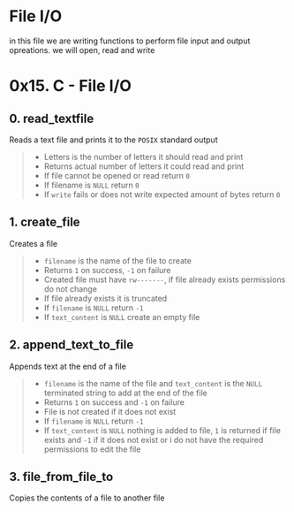 # File I/O
in this file we are writing functions to perform file input and output opreations.
we will open, read and write

# 0x15. C - File I/O

## 0. read_textfile

Reads a text file and prints it to the `POSIX` standard output

> - Letters is the number of letters it should read and print
> - Returns actual number of letters it could read and print
> - If file cannot be opened or read return `0`
> - If filename is `NULL` return `0`
> - If `write` fails or does not write expected amount of bytes return `0`
## 1. create_file

Creates a file

> - `filename` is the name of the file to create
> - Returns `1` on success, `-1` on failure
> - Created file must have `rw-------`, if file already exists permissions do not change
> - If file already exists it is truncated
> - If `filename` is `NULL` return `-1`
> - If `text_content` is `NULL` create an empty file
## 2. append_text_to_file

Appends text at the end of a file

> - `filename` is the name of the file and `text_content` is the `NULL` terminated string to add at the end of the file
> - Returns `1` on success and `-1` on failure
> - File is not created if it does not exist
> - If `filename` is `NULL` return `-1`
> - If `text_content` is `NULL` nothing is added to file, `1` is returned if file exists and `-1` if it does not exist or i do not have the required permissions to edit the file
## 3. file_from_file_to

Copies the contents of a file to another file
